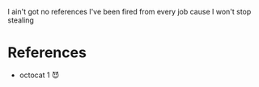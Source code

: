 
I ain't got no
references
I've been fired from every job
cause I won't stop stealing
# References

* octocat 1 😈
